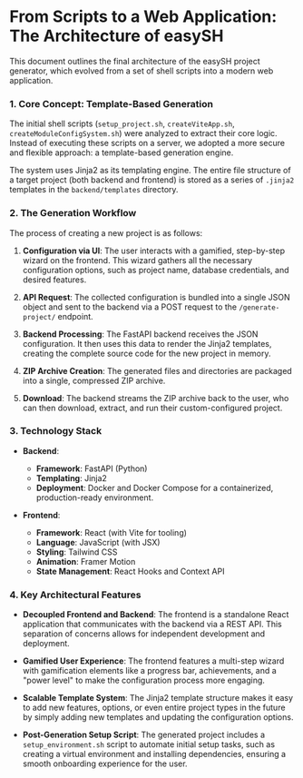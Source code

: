 # From Scripts to a Web Application: The Architecture of easySH

This document outlines the final architecture of the easySH project generator, which evolved from a set of shell scripts into a modern web application.

### 1. Core Concept: Template-Based Generation

The initial shell scripts (`setup_project.sh`, `createViteApp.sh`, `createModuleConfigSystem.sh`) were analyzed to extract their core logic. Instead of executing these scripts on a server, we adopted a more secure and flexible approach: a template-based generation engine.

The system uses Jinja2 as its templating engine. The entire file structure of a target project (both backend and frontend) is stored as a series of `.jinja2` templates in the `backend/templates` directory.

### 2. The Generation Workflow

The process of creating a new project is as follows:

1.  **Configuration via UI**: The user interacts with a gamified, step-by-step wizard on the frontend. This wizard gathers all the necessary configuration options, such as project name, database credentials, and desired features.

2.  **API Request**: The collected configuration is bundled into a single JSON object and sent to the backend via a POST request to the `/generate-project/` endpoint.

3.  **Backend Processing**: The FastAPI backend receives the JSON configuration. It then uses this data to render the Jinja2 templates, creating the complete source code for the new project in memory.

4.  **ZIP Archive Creation**: The generated files and directories are packaged into a single, compressed ZIP archive.

5.  **Download**: The backend streams the ZIP archive back to the user, who can then download, extract, and run their custom-configured project.

### 3. Technology Stack

- **Backend**:

  - **Framework**: FastAPI (Python)
  - **Templating**: Jinja2
  - **Deployment**: Docker and Docker Compose for a containerized, production-ready environment.

- **Frontend**:
  - **Framework**: React (with Vite for tooling)
  - **Language**: JavaScript (with JSX)
  - **Styling**: Tailwind CSS
  - **Animation**: Framer Motion
  - **State Management**: React Hooks and Context API

### 4. Key Architectural Features

- **Decoupled Frontend and Backend**: The frontend is a standalone React application that communicates with the backend via a REST API. This separation of concerns allows for independent development and deployment.

- **Gamified User Experience**: The frontend features a multi-step wizard with gamification elements like a progress bar, achievements, and a "power level" to make the configuration process more engaging.

- **Scalable Template System**: The Jinja2 template structure makes it easy to add new features, options, or even entire project types in the future by simply adding new templates and updating the configuration options.

- **Post-Generation Setup Script**: The generated project includes a `setup_environment.sh` script to automate initial setup tasks, such as creating a virtual environment and installing dependencies, ensuring a smooth onboarding experience for the user.
